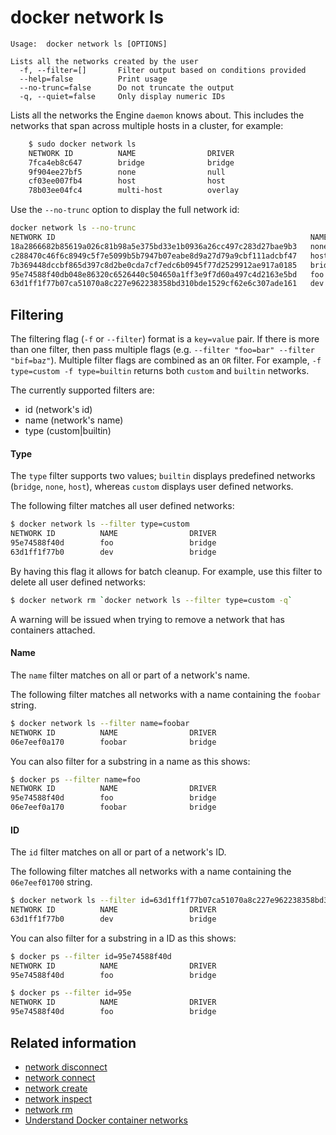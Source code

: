 <!--[metadata]>
+++
title = "network ls"
description = "The network ls command description and usage"
keywords = ["network, list, user-defined"]
[menu.main]
parent = "smn_cli"
+++
<![end-metadata]-->

# docker network ls

    Usage:  docker network ls [OPTIONS]

    Lists all the networks created by the user
      -f, --filter=[]       Filter output based on conditions provided
      --help=false          Print usage
      --no-trunc=false      Do not truncate the output
      -q, --quiet=false     Only display numeric IDs

Lists all the networks the Engine `daemon` knows about. This includes the
networks that span across multiple hosts in a cluster, for example:

```bash
    $ sudo docker network ls
    NETWORK ID          NAME                DRIVER
    7fca4eb8c647        bridge              bridge
    9f904ee27bf5        none                null
    cf03ee007fb4        host                host
    78b03ee04fc4        multi-host          overlay
```

Use the `--no-trunc` option to display the full network id:

```bash
docker network ls --no-trunc
NETWORK ID                                                         NAME                DRIVER
18a2866682b85619a026c81b98a5e375bd33e1b0936a26cc497c283d27bae9b3   none                null                
c288470c46f6c8949c5f7e5099b5b7947b07eabe8d9a27d79a9cbf111adcbf47   host                host                
7b369448dccbf865d397c8d2be0cda7cf7edc6b0945f77d2529912ae917a0185   bridge              bridge              
95e74588f40db048e86320c6526440c504650a1ff3e9f7d60a497c4d2163e5bd   foo                 bridge    
63d1ff1f77b07ca51070a8c227e962238358bd310bde1529cf62e6c307ade161   dev                 bridge
```

## Filtering

The filtering flag (`-f` or `--filter`) format is a `key=value` pair. If there
is more than one filter, then pass multiple flags (e.g. `--filter "foo=bar" --filter "bif=baz"`).
Multiple filter flags are combined as an `OR` filter. For example, 
`-f type=custom -f type=builtin` returns both `custom` and `builtin` networks.

The currently supported filters are:

* id (network's id)
* name (network's name)
* type (custom|builtin)

#### Type

The `type` filter supports two values; `builtin` displays predefined networks
(`bridge`, `none`, `host`), whereas `custom` displays user defined networks.

The following filter matches all user defined networks:

```bash
$ docker network ls --filter type=custom
NETWORK ID          NAME                DRIVER
95e74588f40d        foo                 bridge
63d1ff1f77b0        dev                 bridge
```

By having this flag it allows for batch cleanup. For example, use this filter
to delete all user defined networks:

```bash
$ docker network rm `docker network ls --filter type=custom -q`
```

A warning will be issued when trying to remove a network that has containers
attached.

#### Name

The `name` filter matches on all or part of a network's name.

The following filter matches all networks with a name containing the `foobar` string.

```bash
$ docker network ls --filter name=foobar
NETWORK ID          NAME                DRIVER
06e7eef0a170        foobar              bridge
```

You can also filter for a substring in a name as this shows:

```bash
$ docker ps --filter name=foo
NETWORK ID          NAME                DRIVER
95e74588f40d        foo                 bridge
06e7eef0a170        foobar              bridge
```

#### ID

The `id` filter matches on all or part of a network's ID.

The following filter matches all networks with a name containing the
`06e7eef01700` string.

```bash
$ docker network ls --filter id=63d1ff1f77b07ca51070a8c227e962238358bd310bde1529cf62e6c307ade161
NETWORK ID          NAME                DRIVER
63d1ff1f77b0        dev                 bridge
```

You can also filter for a substring in a ID as this shows:

```bash
$ docker ps --filter id=95e74588f40d
NETWORK ID          NAME                DRIVER
95e74588f40d        foo                 bridge

$ docker ps --filter id=95e
NETWORK ID          NAME                DRIVER
95e74588f40d        foo                 bridge
```

## Related information

* [network disconnect ](network_disconnect.md)
* [network connect](network_connect.md)
* [network create](network_create.md)
* [network inspect](network_inspect.md)
* [network rm](network_rm.md)
* [Understand Docker container networks](../../userguide/networking/dockernetworks.md)
